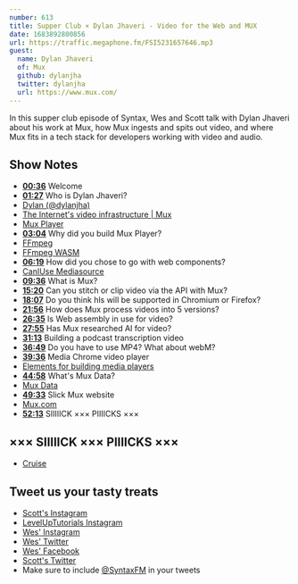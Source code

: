 ```yaml
---
number: 613
title: Supper Club × Dylan Jhaveri - Video for the Web and MUX
date: 1683892800856
url: https://traffic.megaphone.fm/FSI5231657646.mp3
guest:
  name: Dylan Jhaveri
  of: Mux
  github: dylanjha
  twitter: dylanjha
  url: https://www.mux.com/
---
```


In this supper club episode of Syntax, Wes and Scott talk with Dylan Jhaveri about his work at Mux, how Mux ingests and spits out video, and where Mux fits in a tech stack for developers working with video and audio.

## Show Notes

- **[00:36](#t=00:36)** Welcome
- **[01:27](#t=01:27)** Who is Dylan Jhaveri?
- [Dylan (@dylanjha)](https://twitter.com/dylanjha)
- [The Internet's video infrastructure | Mux](https://www.mux.com/)
- [Mux Player](https://www.mux.com/player)
- **[03:04](#t=03:04)** Why did you build Mux Player?
- [FFmpeg](https://ffmpeg.org/)
- [FFmpeg WASM](https://ffmpegwasm.netlify.app/)
- **[06:19](#t=06:19)** How did you chose to go with web components?
- [CanIUse Mediasource](https://caniuse.com/mediasource)
- **[09:36](#t=09:36)** What is Mux?
- **[15:20](#t=15:20)** Can you stitch or clip video via the API with Mux?
- **[18:07](#t=18:07)** Do you think hls will be supported in Chromium or Firefox?
- **[21:56](#t=21:56)** How does Mux process videos into 5 versions?
- **[26:35](#t=26:35)** Is Web assembly in use for video?
- **[27:55](#t=27:55)** Has Mux researched AI for video?
- **[31:13](#t=31:13)** Building a podcast transcription video
- **[36:49](#t=36:49)** Do you have to use MP4? What about webM?
- **[39:36](#t=39:36)** Media Chrome video player
- [Elements for building media players](https://www.media-chrome.org)
- **[44:58](#t=44:58)** What's Mux Data?
- [Mux Data](https://www.mux.com/data)
- **[49:33](#t=49:33)** Slick Mux website
- [Mux.com](https://www.mux.com)
- **[52:13](#t=52:13)** SIIIIICK ××× PIIIICKS ×××

## ××× SIIIIICK ××× PIIIICKS ×××

- [Cruise](https://getcruise.com)

## Tweet us your tasty treats

- [Scott's Instagram](https://www.instagram.com/stolinski/)
- [LevelUpTutorials Instagram](https://www.instagram.com/LevelUpTutorials/)
- [Wes' Instagram](https://www.instagram.com/wesbos/)
- [Wes' Twitter](https://twitter.com/wesbos)
- [Wes' Facebook](https://www.facebook.com/wesbos.developer)
- [Scott's Twitter](https://twitter.com/stolinski)
- Make sure to include [@SyntaxFM](https://twitter.com/SyntaxFM) in your tweets
